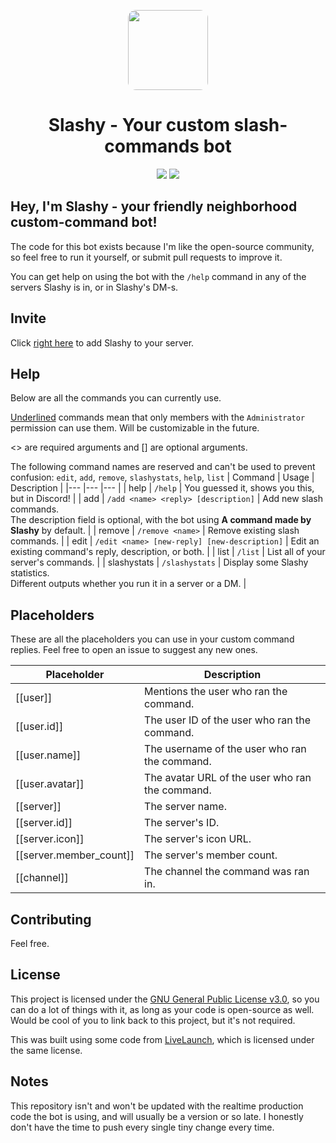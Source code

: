 <p align="center"><img src="https://i.imgur.com/d9DucXP.png" style="width: 8rem;border-radius: 10%;"><h1 align="center">Slashy - Your custom slash-commands bot</h1></p>
<p align="center"><a href="https://top.gg/bot/928089024252506173"><img src="https://img.shields.io/badge/top.gg-Slashy-blue?style=for-the-badge"></a> <a href="https://hey.imkez.com/slashy-invite"><img src="https://img.shields.io/badge/Invite%20Me%20to-Discord-blue?style=for-the-badge&logo=discord"></a></p>

## Hey, I'm Slashy - your friendly neighborhood custom-command bot!

The code for this bot exists because I'm like the open-source community, so feel free to run it yourself, or submit pull requests to improve it.

You can get help on using the bot with the `/help` command in any of the servers Slashy is in, or in Slashy's DM-s.

## Invite

Click [right here](https://hey.imkez.com/slashy-invite) to add Slashy to your server.

## Help
Below are all the commands you can currently use.

<u>Underlined</u> commands mean that only members with the `Administrator` permission can use them. Will be customizable in the future.

<> are required arguments and [] are optional arguments.

The following command names are reserved and can't be used to prevent confusion: `edit`, `add`, `remove`, `slashystats`, `help`, `list`
| Command 	| Usage 	| Description 	|
|---	|---	|---	|
| help 	| `/help` 	| You guessed it, shows you this, but in Discord! 	|
| add 	| `/add <name> <reply> [description]` 	| Add new slash commands.<br>The description field is optional, with the bot using **A command made by Slashy** by default. 	|
| remove 	| `/remove <name>` 	| Remove existing slash commands. 	|
| edit 	| `/edit <name> [new-reply] [new-description]` 	| Edit an existing command's reply, description, or both. 	|
| list 	| `/list` 	| List all of your server's commands. 	|
| slashystats 	| `/slashystats` 	| Display some Slashy statistics.<br>Different outputs whether you run it in a server or a DM. 	|

## Placeholders
These are all the placeholders you can use in your custom command replies. 
Feel free to open an issue to suggest any new ones.
 
| Placeholder 	| Description 	|
|---	|---	|
| [[user]] 	| Mentions the user who ran the command. 	|
| [[user.id]] 	| The user ID of the user who ran the command. 	|
| [[user.name]] 	| The username of the user who ran the command. 	|
| [[user.avatar]] 	| The avatar URL of the user who ran the command. 	|
| [[server]] 	| The server name. 	|
| [[server.id]] 	| The server's ID. 	|
| [[server.icon]] 	| The server's icon URL. 	|
| [[server.member_count]] 	| The server's member count. 	|
| [[channel]] 	| The channel the command was ran in. 	|
  

## Contributing
Feel free.

## License

This project is licensed under the [GNU General Public License v3.0](https://www.gnu.org/licenses/gpl-3.0.html), so you can do a lot of things with it, as long as your code is open-source as well. Would be cool of you to link back to this project, but it's not required.

This was built using some code from [LiveLaunch](https://github.com/juststephen/LiveLaunch), which is licensed under the same license.

## Notes
This repository isn't and won't be updated with the realtime production code the bot is using, and will usually be a version or so late. I honestly don't have the time to push every single tiny change every time.

